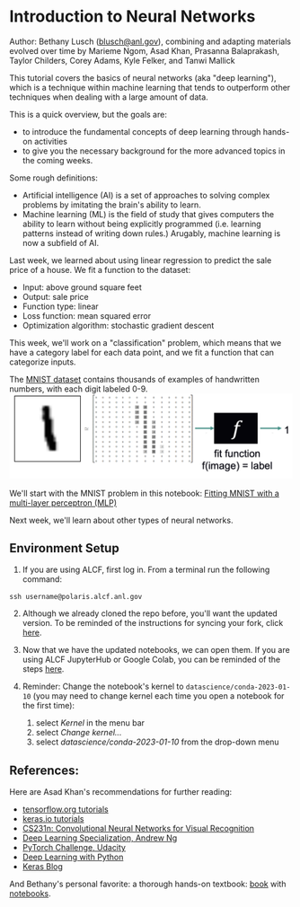 # Introduction to Neural Networks 

Author: Bethany Lusch (blusch@anl.gov), combining and adapting materials evolved over time by Marieme Ngom, Asad Khan, Prasanna Balaprakash, Taylor Childers, Corey Adams, Kyle Felker, and Tanwi Mallick 

This tutorial covers the basics of neural networks (aka "deep learning"), which is a technique within machine learning that tends to outperform other techniques when dealing with a large amount of data. 

This is a quick overview, but the goals are:
- to introduce the fundamental concepts of deep learning through hands-on activities
- to give you the necessary background for the more advanced topics in the coming weeks.

Some rough definitions:
- Artificial intelligence (AI) is a set of approaches to solving complex problems by imitating the brain's ability to learn. 
- Machine learning (ML) is the field of study that gives computers the ability to learn without being explicitly programmed (i.e. learning patterns instead of writing down rules.) Arugably, machine learning is now a subfield of AI. 

Last week, we learned about using linear regression to predict the sale price of a house. We fit a function to the dataset:
- Input: above ground square feet
- Output: sale price
- Function type: linear 
- Loss function: mean squared error 
- Optimization algorithm: stochastic gradient descent 

This week, we'll work on a "classification" problem, which means that we have a category label for each data point, and we fit a function that can categorize inputs. 

The [MNIST dataset](http://yann.lecun.com/exdb/mnist/) contains thousands of examples of handwritten numbers, with each digit labeled 0-9.
![MNIST Task](images/mnist_task.png)

We'll start with the MNIST problem in this notebook: 
[Fitting MNIST with a multi-layer perceptron (MLP)](01_introduction_mnist.ipynb)

Next week, we'll learn about other types of neural networks. 




## Environment Setup
1. If you are using ALCF, first log in. From a terminal run the following command:
```
ssh username@polaris.alcf.anl.gov
```

2. Although we already cloned the repo before, you'll want the updated version. To be reminded of the instructions for syncing your fork, click [here](https://github.com/argonne-lcf/ai-science-training-series/blob/main/00_introToAlcf/03_githubHomework.md). 

3. Now that we have the updated notebooks, we can open them. If you are using ALCF JupyterHub or Google Colab, you can be reminded of the steps [here](https://github.com/argonne-lcf/ai-science-training-series/blob/main/01_intro_AI_on_Supercomputer/01_linear_regression_sgd.ipynb). 

4. Reminder: Change the notebook's kernel to `datascience/conda-2023-01-10` (you may need to change kernel each time you open a notebook for the first time):

    1. select *Kernel* in the menu bar
    1. select *Change kernel...*
    1. select *datascience/conda-2023-01-10* from the drop-down menu



## __References:__

Here are Asad Khan's recommendations for further reading:

- [tensorflow.org tutorials](https://www.tensorflow.org/tutorials)
- [keras.io tutorials](https://keras.io/examples/)
- [CS231n: Convolutional Neural Networks for Visual Recognition](http://cs231n.stanford.edu/)
- [Deep Learning Specialization, Andrew Ng](https://www.coursera.org/specializations/deep-learning?utm_source=deeplearningai&utm_medium=institutions&utm_campaign=WebsiteCoursesDLSTopButton)
- [PyTorch Challenge, Udacity](https://www.udacity.com/facebook-pytorch-scholarship)
- [Deep Learning with Python](https://www.amazon.com/Deep-Learning-Python-Francois-Chollet/dp/1617294438)
- [Keras Blog](https://blog.keras.io/)


And Bethany's personal favorite: a thorough hands-on textbook: [book](https://www.oreilly.com/library/view/hands-on-machine-learning/9781492032632/) with [notebooks](https://github.com/ageron/handson-ml2).
